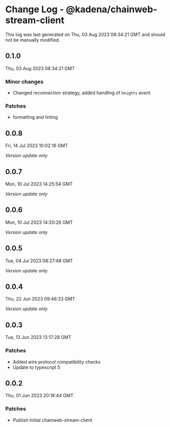 # Change Log - @kadena/chainweb-stream-client

This log was last generated on Thu, 03 Aug 2023 08:34:21 GMT and should not be manually modified.

## 0.1.0
Thu, 03 Aug 2023 08:34:21 GMT

### Minor changes

- Changed reconnection strategy, added handling of `heights` event

### Patches

- formatting and linting

## 0.0.8
Fri, 14 Jul 2023 10:02:16 GMT

_Version update only_

## 0.0.7
Mon, 10 Jul 2023 14:25:54 GMT

_Version update only_

## 0.0.6
Mon, 10 Jul 2023 14:20:26 GMT

_Version update only_

## 0.0.5
Tue, 04 Jul 2023 08:27:48 GMT

_Version update only_

## 0.0.4
Thu, 22 Jun 2023 09:46:33 GMT

_Version update only_

## 0.0.3
Tue, 13 Jun 2023 13:17:28 GMT

### Patches

- Added wire protocol compatibility checks
- Update to typescript 5

## 0.0.2
Thu, 01 Jun 2023 20:18:44 GMT

### Patches

- Publish initial chainweb-stream-client

